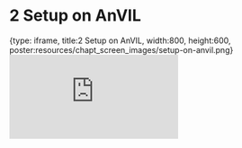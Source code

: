 # 2 Setup on AnVIL
 
{type: iframe, title:2 Setup on AnVIL, width:800, height:600, poster:resources/chapt_screen_images/setup-on-anvil.png}
![](https://jhudatascience.org/GDSCN_Book_swirl/setup-on-anvil.html)
 

 

